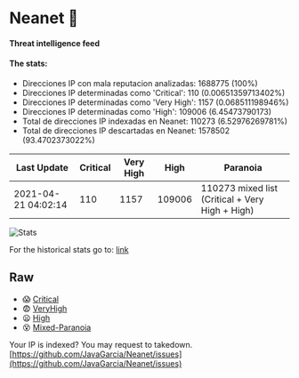 # Neanet :hocho:
#### Threat intelligence feed
#### The stats:

- Direcciones IP con mala reputacion analizadas: 1688775 (100%)
- Direcciones IP determinadas como 'Critical':  110 (0.00651359713402%)
- Direcciones IP determinadas como 'Very High':  1157 (0.068511198946%)
- Direcciones IP determinadas como 'High':  109006 (6.45473790173)
- Total de direcciones IP indexadas en Neanet:  110273 (6.52976269781%)
- Total de direcciones IP descartadas en Neanet:  1578502 (93.4702373022%)

| Last Update | Critical | Very High | High | Paranoia |
| --- | --- | --- | --- | --- |
| 2021-04-21 04:02:14 | 110 | 1157 | 109006 | 110273 mixed list (Critical + Very High + High)|

![Stats](https://docs.google.com/spreadsheets/d/e/2PACX-1vSnaNMIXVabIpDJjufMlzH7poXnshF3mgd8Is1g9ytUEzVsP5my4Trn8f-xkoLLQ38xpL3HtmUexLo6/pubchart?oid=501124687&format=image)

For the historical stats go to: [link](/stats.csv)
## Raw
- :scream: [Critical](https://raw.githubusercontent.com/JavaGarcia/Neanet/master/blacklists/neanet_critical.txt)
- :fearful: [VeryHigh](https://raw.githubusercontent.com/JavaGarcia/Neanet/master/blacklists/neanet_veryHigh.txtt)
- :frowning: [High](https://raw.githubusercontent.com/JavaGarcia/Neanet/master/blacklists/neanet_high.txt)
- :dizzy_face: [Mixed-Paranoia](https://raw.githubusercontent.com/JavaGarcia/Neanet/master/blacklists/neanet_all.txt)


Your IP is indexed? You may request to takedown. [https://github.com/JavaGarcia/Neanet/issues](https://github.com/JavaGarcia/Neanet/issues)















































































































































































































































































































































































































































































































































































































































































































































































































































































































































































































































































































































































































































































































































































































































































































































































































































































































































































































































































































































































































































































































































































































































































































































































































































































































































































































































































































































































































































































































































































































































































































































































































































































































































































































































































































































































































































































































































































































































































































































































































































































































































































































































































































































































































































































































































































































































































































































































































































































































































































































































































































































































































































































































































































































































































































































































































































































































































































































































































































































































